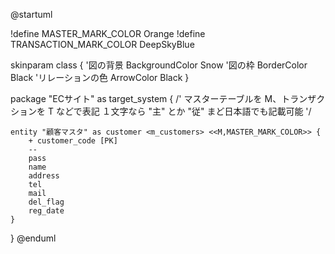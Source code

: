 @startuml

!define MASTER_MARK_COLOR Orange 
!define TRANSACTION_MARK_COLOR DeepSkyBlue

skinparam class {
    '図の背景
    BackgroundColor Snow
    '図の枠
    BorderColor Black
    'リレーションの色
    ArrowColor Black
}

package "ECサイト" as target_system {
    /'
      マスターテーブルを M、トランザクションを T などで表記
      １文字なら "主" とか "従" まど日本語でも記載可能
     '/

    entity "顧客マスタ" as customer <m_customers> <<M,MASTER_MARK_COLOR>> {
        + customer_code [PK]
        --
        pass
        name
        address
        tel
        mail
        del_flag
        reg_date
    }
  }
@enduml
